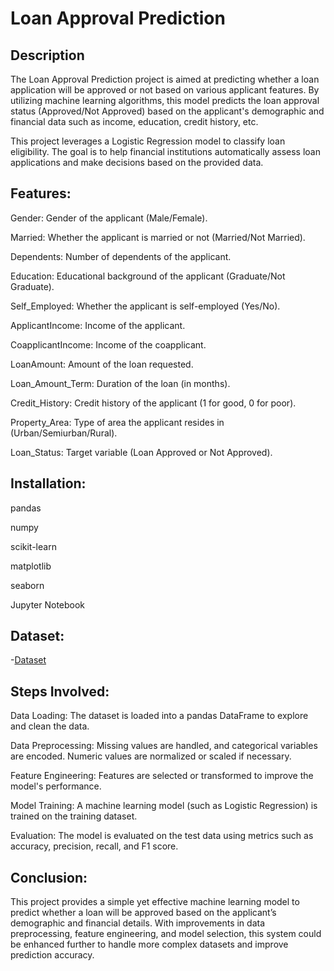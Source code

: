 # Loan Approval Prediction
## Description
The Loan Approval Prediction project is aimed at predicting whether a loan application will be approved or not based on various applicant features. By utilizing machine learning algorithms, this model predicts the loan approval status (Approved/Not Approved) based on the applicant's demographic and financial data such as income, education, credit history, etc.

This project leverages a Logistic Regression model to classify loan eligibility. The goal is to help financial institutions automatically assess loan applications and make decisions based on the provided data.

## Features:
Gender: Gender of the applicant (Male/Female).

Married: Whether the applicant is married or not (Married/Not Married).

Dependents: Number of dependents of the applicant.

Education: Educational background of the applicant (Graduate/Not Graduate).

Self_Employed: Whether the applicant is self-employed (Yes/No).

ApplicantIncome: Income of the applicant.

CoapplicantIncome: Income of the coapplicant.

LoanAmount: Amount of the loan requested.

Loan_Amount_Term: Duration of the loan (in months).

Credit_History: Credit history of the applicant (1 for good, 0 for poor).

Property_Area: Type of area the applicant resides in (Urban/Semiurban/Rural).

Loan_Status: Target variable (Loan Approved or Not Approved).

## Installation:
pandas

numpy

scikit-learn

matplotlib

seaborn

Jupyter Notebook
## Dataset:
-<a href="https://github.com/DiyaVachhani/Loan-Approval-Prediction/blob/main/loan_data.csv">Dataset</a>
## Steps Involved:
Data Loading: The dataset is loaded into a pandas DataFrame to explore and clean the data.

Data Preprocessing: Missing values are handled, and categorical variables are encoded. Numeric values are normalized or scaled if necessary.

Feature Engineering: Features are selected or transformed to improve the model's performance.

Model Training: A machine learning model (such as Logistic Regression) is trained on the training dataset.

Evaluation: The model is evaluated on the test data using metrics such as accuracy, precision, recall, and F1 score.
## Conclusion:
This project provides a simple yet effective machine learning model to predict whether a loan will be approved based on the applicant’s demographic and financial details. With improvements in data preprocessing, feature engineering, and model selection, this system could be enhanced further to handle more complex datasets and improve prediction accuracy.

